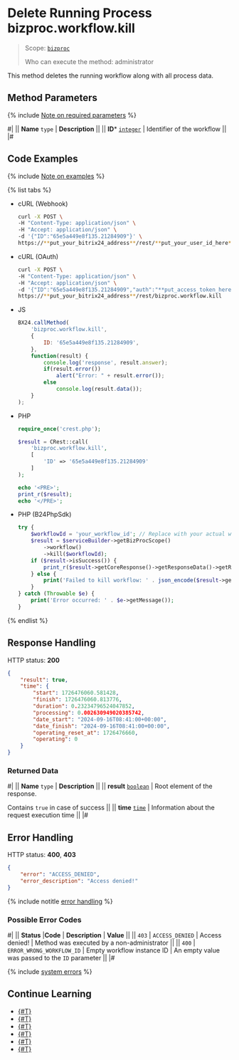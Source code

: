 # Delete Running Process bizproc.workflow.kill

> Scope: [`bizproc`](../scopes/permissions.md)
>
> Who can execute the method: administrator

This method deletes the running workflow along with all process data.

## Method Parameters

{% include [Note on required parameters](../../_includes/required.md) %}

#|
|| **Name**
`type` | **Description** ||
|| **ID***
[`integer`](../data-types.md) | Identifier of the workflow ||
|#

## Code Examples

{% include [Note on examples](../../_includes/examples.md) %}

{% list tabs %}

- cURL (Webhook)

    ```bash
    curl -X POST \
    -H "Content-Type: application/json" \
    -H "Accept: application/json" \
    -d '{"ID":"65e5a449e8f135.21284909"}' \
    https://**put_your_bitrix24_address**/rest/**put_your_user_id_here**/**put_your_webhook_here**/bizproc.workflow.kill
    ```

- cURL (OAuth)

    ```bash
    curl -X POST \
    -H "Content-Type: application/json" \
    -H "Accept: application/json" \
    -d '{"ID":"65e5a449e8f135.21284909","auth":"**put_access_token_here**"}' \
    https://**put_your_bitrix24_address**/rest/bizproc.workflow.kill
    ```

- JS

    ```js
    BX24.callMethod(
        'bizproc.workflow.kill',
        {
            ID: '65e5a449e8f135.21284909',
        },
        function(result) {
            console.log('response', result.answer);
            if(result.error())
                alert("Error: " + result.error());
            else
                console.log(result.data());
        }
    );
    ```

- PHP

    ```php
    require_once('crest.php');

    $result = CRest::call(
        'bizproc.workflow.kill',
        [
            'ID' => '65e5a449e8f135.21284909'
        ]
    );

    echo '<PRE>';
    print_r($result);
    echo '</PRE>';
    ```

- PHP (B24PhpSdk)
  
    ```php     
    try {
        $workflowId = 'your_workflow_id'; // Replace with your actual workflow ID
        $result = $serviceBuilder->getBizProcScope()
            ->workflow()
            ->kill($workflowId);
        if ($result->isSuccess()) {
            print_r($result->getCoreResponse()->getResponseData()->getResult());
        } else {
            print('Failed to kill workflow: ' . json_encode($result->getCoreResponse()->getResponseData()->getResult()));
        }
    } catch (Throwable $e) {
        print('Error occurred: ' . $e->getMessage());
    }
    ```

{% endlist %}

## Response Handling

HTTP status: **200**

```json
{
    "result": true,
    "time": {
        "start": 1726476060.581428,
        "finish": 1726476060.813776,
        "duration": 0.23234796524047852,
        "processing": 0.002630949020385742,
        "date_start": "2024-09-16T08:41:00+00:00",
        "date_finish": "2024-09-16T08:41:00+00:00",
        "operating_reset_at": 1726476660,
        "operating": 0
    }
}
```

### Returned Data

#|
|| **Name**
`type` | **Description** ||
|| **result**
[`boolean`](../data-types.md) | Root element of the response.

Contains `true` in case of success ||
|| **time**
[`time`](../data-types.md) | Information about the request execution time ||
|#

## Error Handling

HTTP status: **400**, **403**

```json
{
    "error": "ACCESS_DENIED",
    "error_description": "Access denied!"
}
```

{% include notitle [error handling](../../_includes/error-info.md) %}

### Possible Error Codes

#|
|| **Status** |**Code** | **Description** | **Value** ||
|| `403` | `ACCESS_DENIED` | Access denied! | Method was executed by a non-administrator ||
|| `400` | `ERROR_WRONG_WORKFLOW_ID` | Empty workflow instance ID | An empty value was passed to the `ID` parameter ||
|#

{% include [system errors](../../_includes/system-errors.md) %}

## Continue Learning 

- [{#T}](./index.md)
- [{#T}](./bizproc-workflow-start.md)
- [{#T}](./bizproc-workflow-instances.md)
- [{#T}](./bizproc-workflow-terminate.md)
- [{#T}](../../tutorials/bizproc/how-to-kill-workflows.md)
- [{#T}](../../tutorials/bizproc/how-to-filter-and-kill-workflows.md)